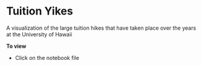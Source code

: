 # Tuition Yikes
A visualization of the large tuition hikes that have taken place over the years at the University of Hawaii

__To view__
- Click on the notebook file
